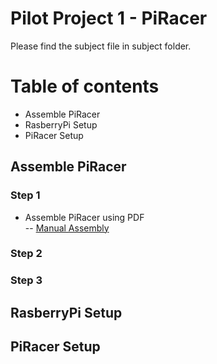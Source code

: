 # Pilot Project 1 - PiRacer
Please find the subject file in subject folder.
# Table of contents
- Assemble PiRacer
- RasberryPi Setup
- PiRacer Setup
## Assemble PiRacer
### Step 1
- Assemble PiRacer using PDF </br>
-- [Manual Assembly](https://www.waveshare.com/w/upload/a/a2/Piracer_pro_ai_kit-en2.pdf)
### Step 2
### Step 3
## RasberryPi Setup
## PiRacer Setup
